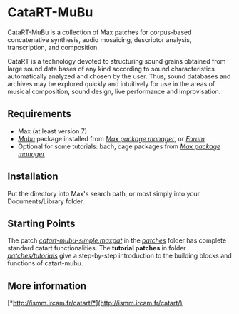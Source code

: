 
# CataRT-MuBu

CataRT-MuBu is a collection of Max patches for corpus-based concatenative synthesis, audio mosaicing, descriptor analysis, transcription, and composition.

CataRT is a technology devoted to structuring sound grains obtained from large sound data bases of any kind according to sound characteristics automatically analyzed and chosen by the user. 
Thus, sound databases and archives may be explored quickly and intuitively for use in the areas of musical composition, sound design, live performance and improvisation.

## Requirements

-	Max (at least version 7)
-   [*Mubu*](http://ismm.ircam.fr/mubu) package installed from [*Max package manager*](https://cycling74.com/packages/), or [*Forum*](http://forum.ircam.fr/product/mubu-en/)
-   Optional for some tutorials: bach, cage packages from [*Max package manager*](https://cycling74.com/packages/)

## Installation

Put the directory into Max's search path, or most simply into your Documents/Library folder.

## Starting Points

The patch [*catart-mubu-simple.maxpat*](./patches/catart-mubu-simple.maxpat) in the [*patches*](./patches) folder has complete standard catart functionalities.
The **tutorial patches** in folder [*patches/tutorials*](./patches/tutorials) give a step-by-step introduction to the building blocks and functions of catart-mubu.

## More information
[*http://ismm.ircam.fr/catart/*](http://ismm.ircam.fr/catart/)

